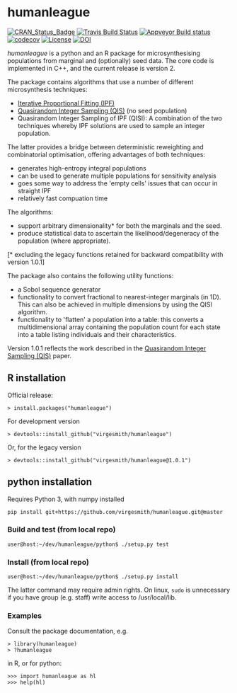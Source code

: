 # humanleague

[![CRAN\_Status\_Badge](http://www.r-pkg.org/badges/version/humanleague)](http://cran.r-project.org/web/packages/humanleague)
[![Travis Build Status](https://travis-ci.org/virgesmith/humanleague.png?branch=master)](https://travis-ci.org/virgesmith/humanleague)
[![Appveyor Build status](https://ci.appveyor.com/api/projects/status/x9oypgryt21ndc3p?svg=true)](https://ci.appveyor.com/project/virgesmith/humanleague)
[![codecov](https://codecov.io/gh/virgesmith/humanleague/branch/master/graph/badge.svg)](https://codecov.io/gh/virgesmith/humanleague)
[![License](https://img.shields.io/github/license/mashape/apistatus.svg)](https://opensource.org/licenses/MIT)
[![DOI](https://zenodo.org/badge/DOI/10.5281/zenodo.1116318.svg)](https://doi.org/10.5281/zenodo.1116318)


*humanleague* is a python and an R package for microsynthesising populations from marginal and (optionally) seed data. The core code is implemented in C++, and the current release is version 2.

The package contains algorithms that use a number of different microsynthesis techniques:
- [Iterative Proportional Fitting (IPF)](https://en.wikipedia.org/wiki/Iterative_proportional_fitting)
- [Quasirandom Integer Sampling (QIS)](http://jasss.soc.surrey.ac.uk/20/4/14.html) (no seed population)
- Quasirandom Integer Sampling of IPF (QISI): A combination of the two techniques whereby IPF solutions are used to sample an integer population.

The latter provides a bridge between deterministic reweighting and combinatorial optimisation, offering advantages of both techniques:
- generates high-entropy integral populations 
- can be used to generate multiple populations for sensitivity analysis
- goes some way to address the 'empty cells' issues that can occur in straight IPF
- relatively fast compuation time

The algorithms: 
- support arbitrary dimensionality* for both the marginals and the seed.
- produce statistical data to ascertain the likelihood/degeneracy of the population (where appropriate).

[* excluding the legacy functions retained for backward compatibility with version 1.0.1]

The package also contains the following utility functions:
- a Sobol sequence generator
- functionality to convert fractional to nearest-integer marginals (in 1D). This can also be achieved in multiple dimensions by using the QISI algorithm.
- functionality to 'flatten' a population into a table: this converts a multidimensional array containing the population count for each state into a table listing individuals and their characteristics. 

Version 1.0.1 reflects the work described in the [Quasirandom Integer Sampling (QIS)](http://jasss.soc.surrey.ac.uk/20/4/14.html) paper.

## R installation
Official release:
```
> install.packages("humanleague")
```
For development version
```
> devtools::install_github("virgesmith/humanleague")
```
Or, for the legacy version
```
> devtools::install_github("virgesmith/humanleague@1.0.1")
```
## python installation

Requires Python 3, with numpy installed
```
pip install git+https://github.com/virgesmith/humanleague.git@master
```
### Build and test (from local repo)
```
user@host:~/dev/humanleague/python$ ./setup.py test
```
### Install (from local repo)
```
user@host:~/dev/humanleague/python$ ./setup.py install
```
The latter command may require admin rights. On linux, `sudo` is unnecessary if you have group (e.g. staff) write access to /usr/local/lib.

### Examples

Consult the package documentation, e.g.
```
> library(humanleague)
> ?humanleague
```
in R, or for python:
```
>>> import humanleague as hl
>>> help(hl)
```
